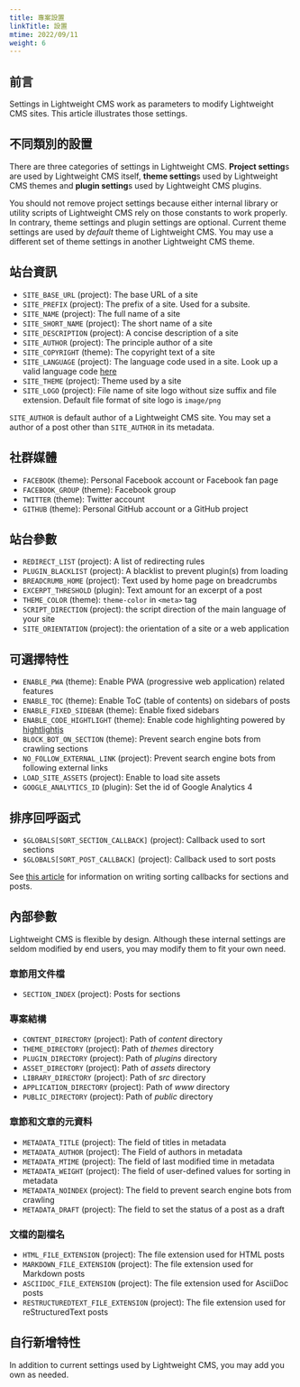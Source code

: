 ```yaml
---
title: 專案設置
linkTitle: 設置
mtime: 2022/09/11
weight: 6
---
```


## 前言

Settings in Lightweight CMS work as parameters to modify Lightweight CMS sites. This article illustrates those settings.

## 不同類別的設置

There are three categories of settings in Lightweight CMS. **Project setting**s are used by Lightweight CMS itself, **theme setting**s used by Lightweight CMS themes and **plugin setting**s used by Lightweight CMS plugins.

You should not remove project settings because either internal library or utility scripts of Lightweight CMS rely on those constants to work properly. In contrary, theme settings and plugin settings are optional. Current theme settings are used by *default* theme of Lightweight CMS. You may use a different set of theme settings in another Lightweight CMS theme.

## 站台資訊

* `SITE_BASE_URL` (project): The base URL of a site
* `SITE_PREFIX` (project): The prefix of a site. Used for a subsite.
* `SITE_NAME` (project): The full name of a site
* `SITE_SHORT_NAME` (project): The short name of a site
* `SITE_DESCRIPTION` (project): A concise description of a site
* `SITE_AUTHOR` (project): The principle author of a site
* `SITE_COPYRIGHT` (theme): The copyright text of a site
* `SITE_LANGUAGE` (project): The language code used in a site. Look up a valid language code [here](https://github.com/libyal/libfwnt/wiki/Language-Code-identifiers#language-identifiers)
* `SITE_THEME` (project): Theme used by a site
* `SITE_LOGO` (project): File name of site logo without size suffix and file extension. Default file format of site logo is `image/png`

`SITE_AUTHOR` is default author of a Lightweight CMS site. You may set a author of a post other than `SITE_AUTHOR` in its metadata.

## 社群媒體

* `FACEBOOK` (theme): Personal Facebook account or Facebook fan page
* `FACEBOOK_GROUP` (theme): Facebook group
* `TWITTER` (theme): Twitter account
* `GITHUB` (theme): Personal GitHub account or a GitHub project

## 站台參數

* `REDIRECT_LIST` (project): A list of redirecting rules
* `PLUGIN_BLACKLIST` (project): A blacklist to prevent plugin(s) from loading
* `BREADCRUMB_HOME` (project): Text used by home page on breadcrumbs
* `EXCERPT_THRESHOLD` (plugin): Text amount for an excerpt of a post
* `THEME_COLOR` (theme): `theme-color` in `<meta>` tag
* `SCRIPT_DIRECTION` (project): the script direction of the main language of your site
* `SITE_ORIENTATION` (project): the orientation of a site or a web application

## 可選擇特性

* `ENABLE_PWA` (theme): Enable PWA (progressive web application) related features
* `ENABLE_TOC` (theme): Enable ToC (table of contents) on sidebars of posts
* `ENABLE_FIXED_SIDEBAR` (theme): Enable fixed sidebars
* `ENABLE_CODE_HIGHTLIGHT` (theme): Enable code highlighting powered by [hightlightjs](https://highlightjs.org/)
* `BLOCK_BOT_ON_SECTION` (theme): Prevent search engine bots from crawling sections
* `NO_FOLLOW_EXTERNAL_LINK` (project): Prevent search engine bots from following external links
* `LOAD_SITE_ASSETS` (project): Enable to load site assets
* `GOOGLE_ANALYTICS_ID` (plugin): Set the id of Google Analytics 4

## 排序回呼函式

* `$GLOBALS[SORT_SECTION_CALLBACK]` (project): Callback used to sort sections
* `$GLOBALS[SORT_POST_CALLBACK]` (project): Callback used to sort posts

See [this article](/howto/how-to-sort-sections-and-posts/) for information on writing sorting callbacks for sections and posts.

## 內部參數

Lightweight CMS is flexible by design. Although these internal settings are seldom modified by end users, you may modify them to fit your own need.

### 章節用文件檔

* `SECTION_INDEX` (project): Posts for sections

### 專案結構

* `CONTENT_DIRECTORY` (project): Path of *content* directory
* `THEME_DIRECTORY` (project): Path of *themes* directory
* `PLUGIN_DIRECTORY` (project): Path of *plugins* directory
* `ASSET_DIRECTORY` (project): Path of *assets* directory
* `LIBRARY_DIRECTORY` (project): Path of *src* directory
* `APPLICATION_DIRECTORY` (project): Path of *www* directory
* `PUBLIC_DIRECTORY` (project): Path of *public* directory

### 章節和文章的元資料

* `METADATA_TITLE` (project): The field of titles in metadata
* `METADATA_AUTHOR` (project): The Field of authors in metadata
* `METADATA_MTIME` (project): The field of last modified time in metadata
* `METADATA_WEIGHT` (project): The field of user-defined values for sorting in metadata
* `METADATA_NOINDEX` (project): The field to prevent search engine bots from crawling
* `METADATA_DRAFT` (project): The field to set the status of a post as a draft

### 文檔的副檔名

* `HTML_FILE_EXTENSION` (project): The file extension used for HTML posts
* `MARKDOWN_FILE_EXTENSION` (project): The file extension used for Markdown posts
* `ASCIIDOC_FILE_EXTENSION` (project): The file extension used for AsciiDoc posts
* `RESTRUCTUREDTEXT_FILE_EXTENSION` (project): The file extension used for reStructuredText posts

## 自行新增特性

In addition to current settings used by Lightweight CMS, you may add you own as needed.
